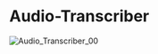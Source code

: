 # Audio-Transcriber

![Audio_Transcriber_00](https://github.com/user-attachments/assets/b7eed9ad-1c2b-4e38-a8fe-0490c19e58ed)
